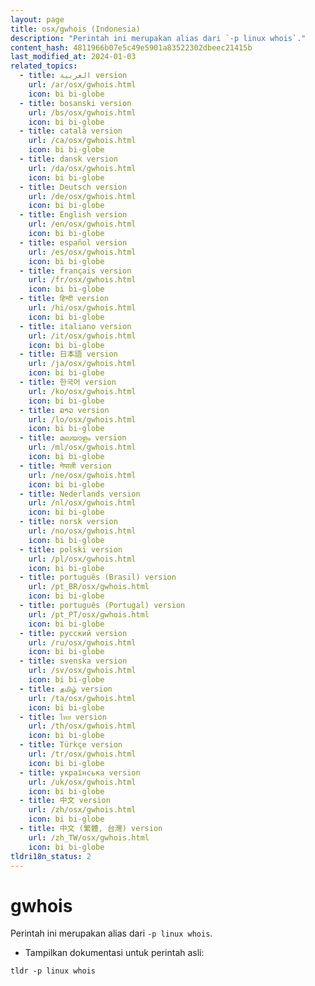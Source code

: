 ```yaml
---
layout: page
title: osx/gwhois (Indonesia)
description: "Perintah ini merupakan alias dari `-p linux whois`."
content_hash: 4811966b07e5c49e5901a83522302dbeec21415b
last_modified_at: 2024-01-03
related_topics:
  - title: العربية version
    url: /ar/osx/gwhois.html
    icon: bi bi-globe
  - title: bosanski version
    url: /bs/osx/gwhois.html
    icon: bi bi-globe
  - title: català version
    url: /ca/osx/gwhois.html
    icon: bi bi-globe
  - title: dansk version
    url: /da/osx/gwhois.html
    icon: bi bi-globe
  - title: Deutsch version
    url: /de/osx/gwhois.html
    icon: bi bi-globe
  - title: English version
    url: /en/osx/gwhois.html
    icon: bi bi-globe
  - title: español version
    url: /es/osx/gwhois.html
    icon: bi bi-globe
  - title: français version
    url: /fr/osx/gwhois.html
    icon: bi bi-globe
  - title: हिन्दी version
    url: /hi/osx/gwhois.html
    icon: bi bi-globe
  - title: italiano version
    url: /it/osx/gwhois.html
    icon: bi bi-globe
  - title: 日本語 version
    url: /ja/osx/gwhois.html
    icon: bi bi-globe
  - title: 한국어 version
    url: /ko/osx/gwhois.html
    icon: bi bi-globe
  - title: ລາວ version
    url: /lo/osx/gwhois.html
    icon: bi bi-globe
  - title: മലയാളം version
    url: /ml/osx/gwhois.html
    icon: bi bi-globe
  - title: नेपाली version
    url: /ne/osx/gwhois.html
    icon: bi bi-globe
  - title: Nederlands version
    url: /nl/osx/gwhois.html
    icon: bi bi-globe
  - title: norsk version
    url: /no/osx/gwhois.html
    icon: bi bi-globe
  - title: polski version
    url: /pl/osx/gwhois.html
    icon: bi bi-globe
  - title: português (Brasil) version
    url: /pt_BR/osx/gwhois.html
    icon: bi bi-globe
  - title: português (Portugal) version
    url: /pt_PT/osx/gwhois.html
    icon: bi bi-globe
  - title: русский version
    url: /ru/osx/gwhois.html
    icon: bi bi-globe
  - title: svenska version
    url: /sv/osx/gwhois.html
    icon: bi bi-globe
  - title: தமிழ் version
    url: /ta/osx/gwhois.html
    icon: bi bi-globe
  - title: ไทย version
    url: /th/osx/gwhois.html
    icon: bi bi-globe
  - title: Türkçe version
    url: /tr/osx/gwhois.html
    icon: bi bi-globe
  - title: українська version
    url: /uk/osx/gwhois.html
    icon: bi bi-globe
  - title: 中文 version
    url: /zh/osx/gwhois.html
    icon: bi bi-globe
  - title: 中文 (繁體, 台灣) version
    url: /zh_TW/osx/gwhois.html
    icon: bi bi-globe
tldri18n_status: 2
---
```

# gwhois

Perintah ini merupakan alias dari `-p linux whois`.

- Tampilkan dokumentasi untuk perintah asli:

`tldr -p linux whois`
